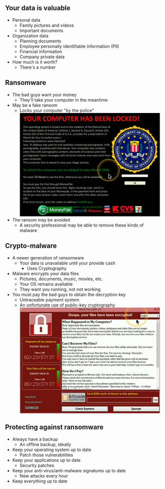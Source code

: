 ## Your data is valuable
- Personal data
	- Family pictures and videos
	- Important documents
- Organization data
	- Planning documents
	- Employee personally identifiable information (PII)
	- Financial information
	- Company private data
- How much is it worth?
	- There's a number

## Ransomware
- The bad guys want your money
	- They'll take your computer in the meantime
- May be a fake ransom
	- Locks your computer "by the police"
![](../Images/013%20-%20Ransomware%20and%20Crypto-malware-3.png)
- The ransom may be avoided
	- A security professional may be able to remove these kinds of malware

## Crypto-malware
- A newer generation of ransomware
	- Your data is unavailable until your provide cash
		- Uses Cryptography
- Malware encrypts your data files
	- Pictures, documents, music, movies, etc.
	- Your OS remains available
	- They want you running, not not working
- You must pay the bad guys to obtain the decryption key
	- Untraceable payment system
	- An unfortunate use of public-key cryptography
![](../Images/013%20-%20Ransomware%20and%20Crypto-malware-4.png)

## Protecting against ransomware
- Always have a backup
	- An offline backup, ideally
- Keep your operating system up to date
	- Patch those vulnerabilities
- Keep your applications up to date
	- Security patches
- Keep your anti-virus/anti-malware signatures up to date
	- New attacks every hour
- Keep everything up to date

